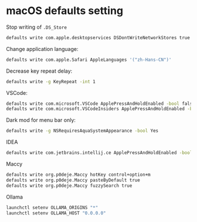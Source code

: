 # macOS defaults setting

Stop writing of `.DS_Store`

```sh
defaults write com.apple.desktopservices DSDontWriteNetworkStores true
```

Change application language:

```sh
defaults write com.apple.Safari AppleLanguages '("zh-Hans-CN")'
```

Decrease key repeat delay:

```sh
defaults write -g KeyRepeat -int 1
```

VSCode:

```sh
defaults write com.microsoft.VSCode ApplePressAndHoldEnabled -bool false
defaults write com.microsoft.VSCodeInsiders ApplePressAndHoldEnabled -bool false
```

Dark mod for menu bar only:

```sh
defaults write -g NSRequiresAquaSystemAppearance -bool Yes
```

IDEA

```sh
defaults write com.jetbrains.intellij.ce ApplePressAndHoldEnabled -bool false
```

Maccy

```sh
defaults write org.p0deje.Maccy hotKey control+option+m
defaults write org.p0deje.Maccy pasteByDefault true
defaults write org.p0deje.Maccy fuzzySearch true
```

Ollama

```sh
launchctl setenv OLLAMA_ORIGINS "*"
launchctl setenv OLLAMA_HOST "0.0.0.0"
```
